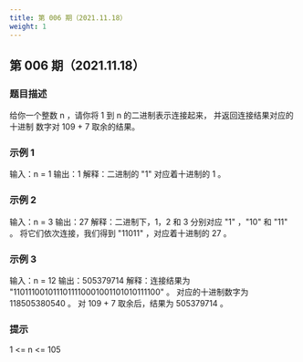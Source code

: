 ```yaml
---
title: 第 006 期（2021.11.18）
weight: 1
---
```


## 第 006 期（2021.11.18）

### 题目描述

给你一个整数 n ，请你将 1 到 n 的二进制表示连接起来，
并返回连接结果对应的 十进制 数字对 109 + 7 取余的结果。

### 示例 1

输入：n = 1
输出：1
解释：二进制的 "1" 对应着十进制的 1 。

### 示例 2

输入：n = 3
输出：27
解释：二进制下，1，2 和 3 分别对应 "1" ，"10" 和 "11" 。
将它们依次连接，我们得到 "11011" ，对应着十进制的 27 。

### 示例 3

输入：n = 12
输出：505379714
解释：连接结果为 "1101110010111011110001001101010111100" 。
对应的十进制数字为 118505380540 。
对 109 + 7 取余后，结果为 505379714 。

### 提示

1 <= n <= 105